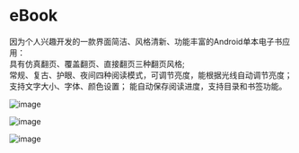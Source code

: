 # eBook
因为个人兴趣开发的一款界面简洁、风格清新、功能丰富的Android单本电子书应用：     
具有仿真翻页、覆盖翻页、直接翻页三种翻页风格;    
常规、复古、护眼、夜间四种阅读模式，可调节亮度，能根据光线自动调节亮度；           
支持文字大小、字体、颜色设置；
能自动保存阅读进度，支持目录和书签功能。                    

![image](https://github.com/yuyangXu0222/eBook/blob/master/screenshot/flip.gif)    
     
      
![image](https://github.com/yuyangXu0222/eBook/blob/master/screenshot/function_1.gif)   
    
    
![image](https://github.com/yuyangXu0222/eBook/blob/master/screenshot/function_2.gif)   


